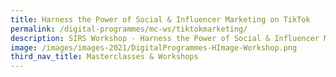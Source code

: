 ```yaml
---
title: Harness the Power of Social & Influencer Marketing on TikTok
permalink: /digital-programmes/mc-ws/tiktokmarketing/
description: SIRS Workshop - Harness the Power of Social & Influencer Marketing on TikTok
image: /images/images-2021/DigitalProgrammes-HImage-Workshop.png
third_nav_title: Masterclasses & Workshops
---
```

